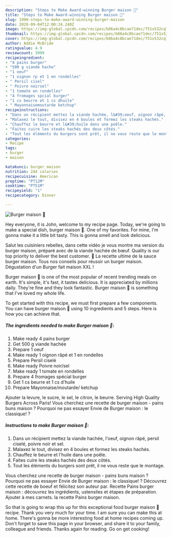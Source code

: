 ```yaml
---
description: "Steps to Make Award-winning Burger maison 🍔"
title: "Steps to Make Award-winning Burger maison 🍔"
slug: 1990-steps-to-make-award-winning-burger-maison
date: 2020-09-04T12:00:24.240Z
image: https://img-global.cpcdn.com/recipes/b86a4c8bcae71dec/751x532cq70/burger-maison-🍔-photo-principale-de-la-recette.jpg
thumbnail: https://img-global.cpcdn.com/recipes/b86a4c8bcae71dec/751x532cq70/burger-maison-🍔-photo-principale-de-la-recette.jpg
cover: https://img-global.cpcdn.com/recipes/b86a4c8bcae71dec/751x532cq70/burger-maison-🍔-photo-principale-de-la-recette.jpg
author: Addie McBride
ratingvalue: 4.9
reviewcount: 3999
recipeingredient:
- "4 pains burger"
- "500 g viande hache"
- "1 oeuf"
- "1 oignon rp et 1 en rondelles"
- " Persil cisel"
- " Poivre noirsel"
- "1 tomate en rondelles"
- "4 fromages spcial burger"
- "1 cs beurre et 1 cs dhuile"
- " Mayonnaisemoutarde ketchup"
recipeinstructions:
- "Dans un récipient mettez la viande hachée, l&#39;oeuf, oignon râpé, persil ciselé, poivre noir et sel."
- "Malaxez le tout, divisez en 4 boules et formez les steaks hachés."
- "Chauffez le beurre et l&#39;huile dans une poêle."
- "Faites cuire les steaks hachés des deux côtés."
- "Tout les éléments du burgers sont prêt, il ne vous reste que le montage."
categories:
- Recipe
tags:
- burger
- maison

katakunci: burger maison 
nutrition: 244 calories
recipecuisine: American
preptime: "PT12M"
cooktime: "PT51M"
recipeyield: "1"
recipecategory: Dinner

---
```



![Burger maison 🍔](https://img-global.cpcdn.com/recipes/b86a4c8bcae71dec/751x532cq70/burger-maison-🍔-photo-principale-de-la-recette.jpg)

Hey everyone, it is John, welcome to my recipe page. Today, we're going to make a special dish, burger maison 🍔. One of my favorites. For mine, I'm gonna make it a little bit tasty. This is gonna smell and look delicious.

Salut les cuisiniers rebelles, dans cette vidéo je vous montre ma version du burger maison, préparé avec de la viande hachée de bœuf. Quality is our top priority to deliver the best customer. 🍔 La recette ultime de la sauce burger maison. Tous nos conseils pour réussir un burger maison. Dégustation d&#39;un Burger fait maison XXL !

Burger maison 🍔 is one of the most popular of recent trending meals on earth. It's simple, it's fast, it tastes delicious. It is appreciated by millions daily. They're fine and they look fantastic. Burger maison 🍔 is something that I've loved my whole life.


To get started with this recipe, we must first prepare a few components. You can have burger maison 🍔 using 10 ingredients and 5 steps. Here is how you can achieve that.

<!--inarticleads1-->

##### The ingredients needed to make Burger maison 🍔:

1. Make ready 4 pains burger
1. Get 500 g viande hachée
1. Prepare 1 oeuf
1. Make ready 1 oignon râpé et 1 en rondelles
1. Prepare  Persil ciselé
1. Make ready  Poivre noir/sel
1. Make ready 1 tomate en rondelles
1. Prepare 4 fromages spécial burger
1. Get 1 cs beurre et 1 cs d&#39;huile
1. Prepare  Mayonnaise/moutarde/ ketchup


Ajouter la levure, le sucre, le sel, le citron, le beurre. Serving High Quality Burgers Across Paris! Vous cherchez une recette de burger maison - pains buns maison ? Pourquoi ne pas essayer Envie de Burger maison : le classique! ? 

<!--inarticleads2-->

##### Instructions to make Burger maison 🍔:

1. Dans un récipient mettez la viande hachée, l&#39;oeuf, oignon râpé, persil ciselé, poivre noir et sel.
1. Malaxez le tout, divisez en 4 boules et formez les steaks hachés.
1. Chauffez le beurre et l&#39;huile dans une poêle.
1. Faites cuire les steaks hachés des deux côtés.
1. Tout les éléments du burgers sont prêt, il ne vous reste que le montage.


Vous cherchez une recette de burger maison - pains buns maison ? Pourquoi ne pas essayer Envie de Burger maison : le classique! ? Découvrez cette recette de boeuf et félicitez son auteur par. Recette Pains burger maison : découvrez les ingrédients, ustensiles et étapes de préparation. Ajouter à mes carnets. la recette Pains burger maison. 

So that is going to wrap this up for this exceptional food burger maison 🍔 recipe. Thank you very much for your time. I am sure you can make this at home. There's gonna be more interesting food at home recipes coming up. Don't forget to save this page in your browser, and share it to your family, colleague and friends. Thanks again for reading. Go on get cooking!
